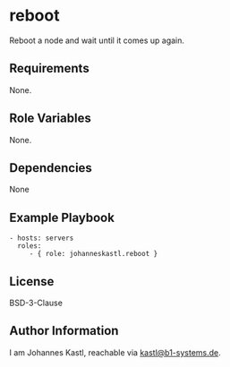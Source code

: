 reboot
=========

Reboot a node and wait until it comes up again.

Requirements
------------

None.

Role Variables
--------------

None.

Dependencies
------------

None

Example Playbook
----------------

    - hosts: servers
      roles:
         - { role: johanneskastl.reboot }

License
-------

BSD-3-Clause

Author Information
------------------

I am Johannes Kastl, reachable via kastl@b1-systems.de.
